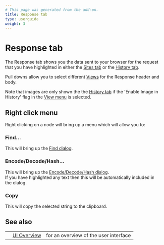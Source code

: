 ```yaml
---
# This page was generated from the add-on.
title: Response tab
type: userguide
weight: 3
---
```


# Response tab

The Response tab shows you the data sent to your browser for the request that you have
highlighted in either the [Sites tab](/docs/desktop/ui/tabs/sites/) or the
[History tab](/docs/desktop/ui/tabs/history/).  

Pull downs allow you to select different [Views](/docs/desktop/ui/views/) for the Response header and body.  

Note that images are only shown the the [History tab](/docs/desktop/ui/tabs/history/)
if the 'Enable Image in History' flag in the [View menu](/docs/desktop/ui/tlmenu/view/) is selected.

## Right click menu

Right clicking on a node will bring up a menu which will allow you to:

### Find...

This will bring up the [Find dialog](/docs/desktop/ui/dialogs/find/).

### Encode/Decode/Hash...

This will bring up the [Encode/Decode/Hash dialog](/docs/desktop/ui/dialogs/enc_dec/).  
If you have highlighted any text then this will be automatically included in the dialog.

### Copy

This will copy the selected string to the clipboard.

## See also

|   |                                  |                                       |
|---|----------------------------------|---------------------------------------|
|   | [UI Overview](/docs/desktop/ui/) | for an overview of the user interface |
